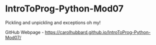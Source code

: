# IntroToProg-Python-Mod07
Pickling and unpickling and exceptions oh my!

GitHub Webpage - https://carolhubbard.github.io/IntroToProg-Python-Mod07/
